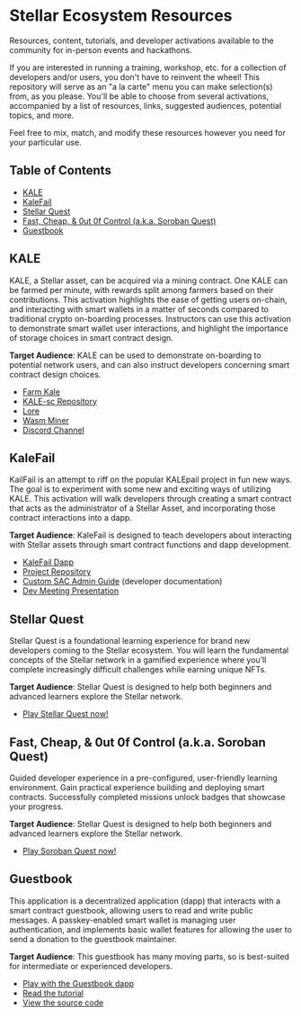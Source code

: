 # Stellar Ecosystem Resources <!-- omit in toc -->

Resources, content, tutorials, and developer activations available to the community for in-person events and hackathons.

If you are interested in running a training, workshop, etc. for a collection of developers and/or users, you don't have to reinvent the wheel! This repository will serve as an "a la carte" menu you can make selection(s) from, as you please. You'll be able to choose from several activations, accompanied by a list of resources, links, suggested audiences, potential topics, and more.

Feel free to mix, match, and modify these resources however you need for your particular use.

## Table of Contents <!-- omit in toc -->

- [KALE](#kale)
- [KaleFail](#kalefail)
- [Stellar Quest](#stellar-quest)
- [Fast, Cheap, \& 0ut 0f Control (a.k.a. Soroban Quest)](#fast-cheap--0ut-0f-control-aka-soroban-quest)
- [Guestbook](#guestbook)

## KALE

KALE, a Stellar asset, can be acquired via a mining contract. One KALE can be farmed per minute, with rewards split among farmers based on their contributions. This activation highlights the ease of getting users on-chain, and interacting with smart wallets in a matter of seconds compared to traditional crypto on-boarding processes. Instructors can use this activation to demonstrate smart wallet user interactions, and highlight the importance of storage choices in smart contract design.

**Target Audience**: KALE can be used to demonstrate on-boarding to potential network users, and can also instruct developers concerning smart contract design choices.

- [Farm Kale](https://kalefarm.xyz/)
- [KALE-sc Repository](https://github.com/kalepail/KALE-sc)
- [Lore](https://kalepail.com/kale)
- [Wasm Miner](https://github.com/kalepail/kale-site/tree/farm/wasm-miner)
- [Discord Channel](https://discord.com/channels/761985725453303838/1304843790351204403)

## KaleFail

KailFail is an attempt to riff on the popular KALEpail project in fun new ways. The goal is to experiment with some new and exciting ways of utilizing KALE. This activation will walk developers through creating a smart contract that acts as the administrator of a Stellar Asset, and incorporating those contract interactions into a dapp.

**Target Audience**: KaleFail is designed to teach developers about interacting with Stellar assets through smart contract functions and dapp development.

- [KaleFail Dapp](https://kalefail.elliotfriend.com)
- [Project Repository](https://github.com/elliotfriend/project-kalefail)
- [Custom SAC Admin Guide](https://developers.stellar.org/docs/build/guides/tokens/custom-sac-admin) (developer documentation)
- [Dev Meeting Presentation](https://youtu.be/2XVt87tG5LI)

## Stellar Quest

Stellar Quest is a foundational learning experience for brand new developers coming to the Stellar ecosystem. You will learn the fundamental concepts of the Stellar network in a gamified experience where you’ll complete increasingly difficult challenges while earning unique NFTs.

**Target Audience**: Stellar Quest is designed to help both beginners and advanced learners explore the Stellar network.

- [Play Stellar Quest now!](https://quest.stellar.org)

## Fast, Cheap, & 0ut 0f Control (a.k.a. Soroban Quest)

Guided developer experience in a pre-configured, user-friendly learning environment. Gain practical experience building and deploying smart contracts. Successfully completed missions unlock badges that showcase your progress.

**Target Audience**: Stellar Quest is designed to help both beginners and advanced learners explore the Stellar network.

- [Play Soroban Quest now!](https://fastcheapandoutofcontrol.com/tutorial#quest-list)

## Guestbook

This application is a decentralized application (dapp) that interacts with a smart contract guestbook, allowing users to read and write public messages. A passkey-enabled smart wallet is managing user authentication, and implements basic wallet features for allowing the user to send a donation to the guestbook maintainer.

**Target Audience**: This guestbook has many moving parts, so is best-suited for intermediate or experienced developers.

- [Play with the Guestbook dapp](https://ye-olde-guestbook.vercel.app)
- [Read the tutorial](https://developers.stellar.org/docs/build/apps/guestbook)
- [View the source code](https://github.com/elliotfriend/ye-olde-guestbook)
